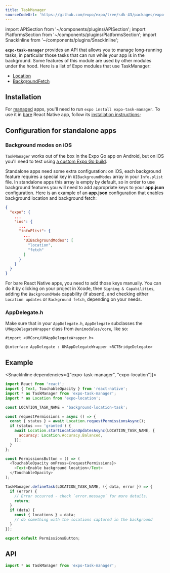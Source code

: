 ```yaml
---
title: TaskManager
sourceCodeUrl: 'https://github.com/expo/expo/tree/sdk-43/packages/expo-task-manager'
---
```


import APISection from '~/components/plugins/APISection';
import PlatformsSection from '~/components/plugins/PlatformsSection';
import SnackInline from '~/components/plugins/SnackInline';

**`expo-task-manager`** provides an API that allows you to manage long-running tasks, in particular those tasks that can run while your app is in the background.
Some features of this module are used by other modules under the hood. Here is a list of Expo modules that use TaskManager:

- [Location](location.md)
- [BackgroundFetch](background-fetch.md)

<PlatformsSection android emulator ios simulator />

## Installation

For [managed](/introduction/managed-vs-bare.md#managed-workflow) apps, you'll need to run `expo install expo-task-manager`. To use it in [bare](/introduction/managed-vs-bare.md#bare-workflow) React Native app, follow its [installation instructions](https://github.com/expo/expo/tree/master/packages/expo-task-manager);

## Configuration for standalone apps

### Background modes on iOS

`TaskManager` works out of the box in the Expo Go app on Android, but on iOS you'll need to test using [a custom Expo Go build](/guides/adhoc-builds.md).

Standalone apps need some extra configuration: on iOS, each background feature requires a special key in `UIBackgroundModes` array in your `Info.plist` file. In standalone apps this array is empty by default, so in order to use background features you will need to add appropriate keys to your **app.json** configuration.
Here is an example of an **app.json** configuration that enables background location and background fetch:

```json
{
  "expo": {
    ...
    "ios": {
      ...
      "infoPlist": {
        ...
        "UIBackgroundModes": [
          "location",
          "fetch"
        ]
      }
    }
  }
}
```

For bare React Native apps, you need to add those keys manually. You can do it by clicking on your project in Xcode, then `Signing & Capabilities`, adding the `BackgroundMode` capability (if absent), and checking either `Location updates` or `Background fetch`, depending on your needs.

### AppDelegate.h

Make sure that in your `AppDelegate.h`, `AppDelegate` subclasses the `UMAppDelegateWrapper` class from `@unimodules/core`, like so:

```objc
#import <UMCore/UMAppDelegateWrapper.h>

@interface AppDelegate : UMAppDelegateWrapper <RCTBridgeDelegate>
```

## Example

<SnackInline dependencies={["expo-task-manager", "expo-location"]}>

```javascript
import React from 'react';
import { Text, TouchableOpacity } from 'react-native';
import * as TaskManager from 'expo-task-manager';
import * as Location from 'expo-location';

const LOCATION_TASK_NAME = 'background-location-task';

const requestPermissions = async () => {
  const { status } = await Location.requestPermissionsAsync();
  if (status === 'granted') {
    await Location.startLocationUpdatesAsync(LOCATION_TASK_NAME, {
      accuracy: Location.Accuracy.Balanced,
    });
  }
};

const PermissionsButton = () => (
  <TouchableOpacity onPress={requestPermissions}>
    <Text>Enable background location</Text>
  </TouchableOpacity>
);

TaskManager.defineTask(LOCATION_TASK_NAME, ({ data, error }) => {
  if (error) {
    // Error occurred - check `error.message` for more details.
    return;
  }
  if (data) {
    const { locations } = data;
    // do something with the locations captured in the background
  }
});

export default PermissionsButton;
```

</SnackInline>

## API

```js
import * as TaskManager from 'expo-task-manager';
```

<APISection packageName="expo-task-manager" apiName="TaskManager" />